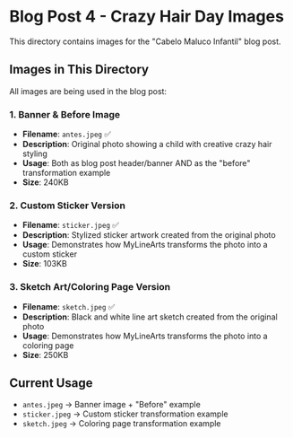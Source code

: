 # Blog Post 4 - Crazy Hair Day Images

This directory contains images for the "Cabelo Maluco Infantil" blog post.

## Images in This Directory

All images are being used in the blog post:

### 1. Banner & Before Image
- **Filename**: `antes.jpeg` ✅
- **Description**: Original photo showing a child with creative crazy hair styling
- **Usage**: Both as blog post header/banner AND as the "before" transformation example
- **Size**: 240KB

### 2. Custom Sticker Version
- **Filename**: `sticker.jpeg` ✅
- **Description**: Stylized sticker artwork created from the original photo
- **Usage**: Demonstrates how MyLineArts transforms the photo into a custom sticker
- **Size**: 103KB

### 3. Sketch Art/Coloring Page Version
- **Filename**: `sketch.jpeg` ✅
- **Description**: Black and white line art sketch created from the original photo
- **Usage**: Demonstrates how MyLineArts transforms the photo into a coloring page
- **Size**: 250KB

## Current Usage

- `antes.jpeg` → Banner image + "Before" example
- `sticker.jpeg` → Custom sticker transformation example
- `sketch.jpeg` → Coloring page transformation example
